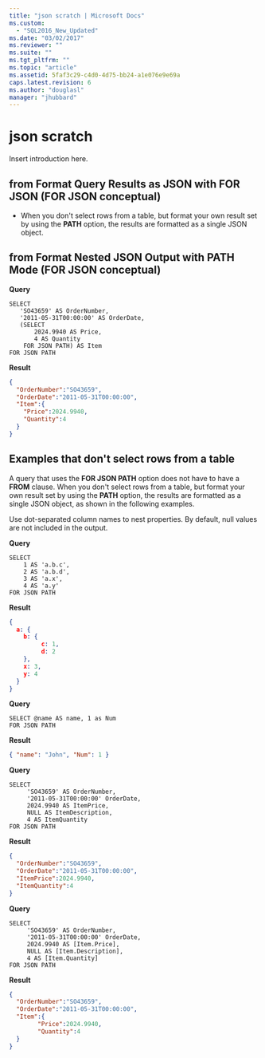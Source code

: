```yaml
---
title: "json scratch | Microsoft Docs"
ms.custom: 
  - "SQL2016_New_Updated"
ms.date: "03/02/2017"
ms.reviewer: ""
ms.suite: ""
ms.tgt_pltfrm: ""
ms.topic: "article"
ms.assetid: 5faf3c29-c4d0-4d75-bb24-a1e076e9e69a
caps.latest.revision: 6
ms.author: "douglasl"
manager: "jhubbard"
---
```

# json scratch
  Insert introduction here.  
  
## from Format Query Results as JSON with FOR JSON  (FOR JSON conceptual)  
  
-   When you don't select rows from a table, but format your own result set by using the **PATH** option, the results are formatted as a single JSON object.  
  
## from Format Nested JSON Output with PATH Mode (FOR JSON conceptual)  
 **Query**  
  
```tsql  
SELECT  
   'SO43659' AS OrderNumber,  
   '2011-05-31T00:00:00' AS OrderDate,  
   (SELECT  
       2024.9940 AS Price,  
       4 AS Quantity  
    FOR JSON PATH) AS Item  
FOR JSON PATH  
```  
  
 **Result**  
  
```json  
{  
  "OrderNumber":"SO43659",  
  "OrderDate":"2011-05-31T00:00:00",  
  "Item":{  
    "Price":2024.9940,  
    "Quantity":4  
  }  
}  
```  
  
## Examples that don't select rows from a table  
 A query that uses the **FOR JSON PATH** option does not have to have a **FROM** clause. When you don't select rows from a table, but format your own result set by using the **PATH** option, the results are formatted as a single JSON object, as shown in the following examples.  
  
 Use dot-separated column names to nest properties. By default, null values are not included in the output.  
  
 **Query**  
  
```tsql  
SELECT  
    1 AS 'a.b.c',  
    2 AS 'a.b.d',  
    3 AS 'a.x',  
    4 AS 'a.y'  
FOR JSON PATH  
```  
  
 **Result**  
  
```json  
{  
  a: {  
    b: {  
         c: 1,  
         d: 2  
    },  
    x: 3,  
    y: 4  
  }  
}  
```  
  
 **Query**  
  
```tsql  
SELECT @name AS name, 1 as Num  
FOR JSON PATH  
```  
  
 **Result**  
  
```json  
{ "name": "John", "Num": 1 }  
```  
  
 **Query**  
  
```tsql  
SELECT  
     'SO43659' AS OrderNumber,  
     '2011-05-31T00:00:00' OrderDate,  
     2024.9940 AS ItemPrice,  
     NULL AS ItemDescription,  
     4 AS ItemQuantity  
FOR JSON PATH  
```  
  
 **Result**  
  
```json  
{   
  "OrderNumber":"SO43659",  
  "OrderDate":"2011-05-31T00:00:00",  
  "ItemPrice":2024.9940,  
  "ItemQuantity":4  
}  
```  
  
 **Query**  
  
```tsql  
SELECT  
     'SO43659' AS OrderNumber,  
     '2011-05-31T00:00:00' OrderDate,  
     2024.9940 AS [Item.Price],  
     NULL AS [Item.Description],  
     4 AS [Item.Quantity]  
FOR JSON PATH  
```  
  
 **Result**  
  
```json  
{  
  "OrderNumber":"SO43659",  
  "OrderDate":"2011-05-31T00:00:00",  
  "Item":{  
        "Price":2024.9940,  
        "Quantity":4  
  }  
}  
```  
  
  
